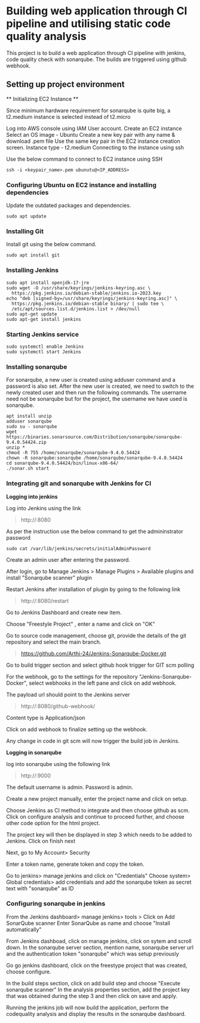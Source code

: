# **Building web application through CI pipeline and utilising static code quality analysis**

This project is to build a  web application through CI pipeline with jenkins, code quality check with sonarqube. 
The builds are triggered using github webhook.

## **Setting up project environment** 

** Initializing EC2 Instance **

Since minimum hardware requirement for sonarqube is quite big, a t2.medium instance is selected instead of t2.micro

Log into AWS console using IAM User account. 
Create an EC2 instance
Select an OS image - Ubuntu
Create a new key pair with any name & download .pem file
Use the same key pair in the EC2 instance creation screen. 
Instance type - t2.medium
Connecting to the instance using ssh

Use the below command to connect to EC2 instance using SSH

```
ssh -i <keypair_name>.pem ubunutu@<IP_ADDRESS>
```

### **Configuring Ubuntu on EC2 instance and installing dependencies**

Update the outdated packages and dependencies. 

```
sudo apt update
```

### **Installing Git**

Install git using the below command. 

```
sudo apt install git
```

### **Installing Jenkins**

```
sudo apt install openjdk-17-jre
sudo wget -O /usr/share/keyrings/jenkins-keyring.asc \
  https://pkg.jenkins.io/debian-stable/jenkins.io-2023.key
echo "deb [signed-by=/usr/share/keyrings/jenkins-keyring.asc]" \
  https://pkg.jenkins.io/debian-stable binary/ | sudo tee \
  /etc/apt/sources.list.d/jenkins.list > /dev/null
sudo apt-get update
sudo apt-get install jenkins
```

### **Starting Jenkins service**

```
sudo systemctl enable Jenkins
sudo systemctl start Jenkins
```

### **Installing sonarqube**

For sonarqube, a new user is created using adduser command and a password is also set. 
After the new user is created, we need to switch to the newly created user and then run the following commands. 
The username need not be sonarqube but for the project, the username we have used is sonarqube. 

```
apt install unzip
adduser sonarqube
sudo su - sonarqube
wget https://binaries.sonarsource.com/Distribution/sonarqube/sonarqube-9.4.0.54424.zip
unzip *
chmod -R 755 /home/sonarqube/sonarqube-9.4.0.54424
chown -R sonarqube:sonarqube /home/sonarqube/sonarqube-9.4.0.54424
cd sonarqube-9.4.0.54424/bin/linux-x86-64/
./sonar.sh start
```


### **Integrating git and sonarqube with Jenkins for CI**

**Logging into jenkins**

Log into Jenkins using the link
> http://<ec2-public-ip>:8080

As per the instruction use the below command to get the admininstrator password

```
sudo cat /var/lib/jenkins/secrets/initialAdminPassword
```

Create an admin user after entering the password. 

After login, go to Manage Jenkins > Manage Plugins > Available plugins and install "Sonarqube scanner" plugin

Restart Jenkins after installation of plugin by going to the following link

> http://<ec2-public-ip>:8080/restart

Go to Jenkins Dashboard and create new item. 

Choose "Freestyle Project" , enter a name and click on "OK"

Go to source code management, choose git, provide the details of the git repository and select the main branch. 

> https://github.com/Arthi-24/Jenkins-Sonarqube-Docker.git

Go to build trigger section and select github hook trigger for GIT scm polling

For the webhook, go to the settings for the repository "Jenkins-Sonarqube-Docker", select webhooks in the left pane and click on add webhook. 

The payload url should point to the Jenkins server

> http://<ec2-public-ip>:8080/github-webhook/

Content type is Application/json

Click on add webhook to finalize setting up the webhook. 

Any change in code in git scm will now trigger the build job in Jenkins. 

**Logging in sonarqube**

log into sonarqube using the following link 

> http://<ec2-public-ip>:9000

The default username is admin. Password is admin. 

Create a new project manually, enter the project name and click on setup.

Choose Jenkins as CI method to integrate and then choose github as scm. Click on configure analysis and continue to proceed further, and choose other code option for the html project. 

The project key will then be displayed in step 3 which needs to be added to Jenkins. Click on finish next 


Next, go to My Account> Security

Enter a token name, generate token and copy the token. 

Go to jenkins> manage jenkins and click on "Credentials"
Choose system> Global credentials> add credentials and add the sonarqube token as secret text with "sonarqube" as ID

### **Configuring sonarqube in jenkins**

From the Jenkins dashboard> manage jenkins> tools > Click on Add SonarQube scanner
Enter SonarQube as name and choose "Install automatically"

From Jenkins dashboad, click on manage jenkins, click on sytem and scroll down. 
In the sonarqube server section, mention name, sonarqube server url and the authentication token "sonarqube"  which was setup previously


Go go jenkins dashboard, click on the freestype project that was created, choose configure. 

In the build steps section, click on  add build step and choose "Execute sonarqube scanner"
In the analysis properties section, add the project key that was obtained during the step 3 and then click on save and apply. 

Running the jenkins job will now build the application, perform the codequality analysis and display the results in the sonarqube dashboard. 




